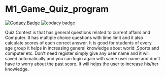 # M1_Game_Quiz_program
[![Codacy Badge](https://app.codacy.com/project/badge/Grade/b533746e2c324a2bb710df5956ac098c)](https://www.codacy.com/gh/PraveenKumarT03/M1_Game_Quiz_program/dashboard?utm_source=github.com&amp;utm_medium=referral&amp;utm_content=PraveenKumarT03/M1_Game_Quiz_program&amp;utm_campaign=Badge_Grade)
![codacy badge](https://api.codiga.io/project/29906/score/svg)

Quiz Contest is that has general questions related to current affairs and Computer. It has multiple choice questions with time limit and it also calculate scores of each correct answer. It is good for students of every age group it helps in increasing general knowledge about world ,Sports and computer etc. Don't need register simply give any user name and it will saved automatically and you can login again with same user name and don’t have to worry about the past score. It will helps the user to increase his/her knowledge.
